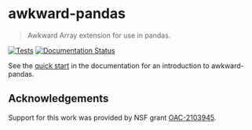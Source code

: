 # awkward-pandas

> Awkward Array extension for use in pandas.

[![Tests](https://github.com/intake/awkward-pandas/actions/workflows/pypi.yml/badge.svg)](https://github.com/intake/awkward-pandas/actions/workflows/pypi.yml)
[![Documentation Status](https://readthedocs.org/projects/awkward-pandas/badge/?version=latest)](https://awkward-pandas.readthedocs.io/en/latest/?badge=latest)

See the [quick
start](https://awkward-pandas.readthedocs.io/en/latest/quickstart.html)
in the documentation for an introduction to awkward-pandas.

Acknowledgements
----------------

Support for this work was provided by NSF grant [OAC-2103945](https://www.nsf.gov/awardsearch/showAward?AWD_ID=2103945).

